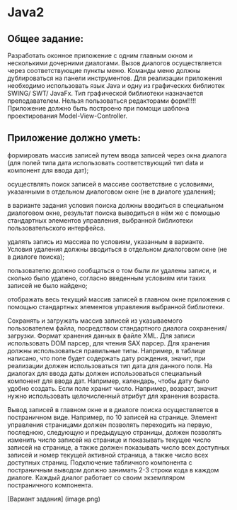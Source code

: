 # Java2

## Общее задание: 

Разработать оконное приложение с одним главным окном и несколькими дочерними диалогами. Вызов диалогов осуществляется через соответствующие пункты меню. Команды меню должны дублироваться на панели инструментов. 
Для реализации приложения необходимо использовать язык Java и одну из графических библиотек SWING/ SWT/ JavaFx. Тип графической библиотеки назначается преподавателем. Нельзя пользоваться редакторами форм!!!!!
Приложение должно быть построено при помощи шаблона проектирования Model-View-Controller.

## Приложение должно уметь:

формировать массив записей путем ввода записей через окна диалога (для полей типа дата использовать соответствующий тип data и компонент для ввода дат);

осуществлять поиск записей в массиве соответствие с условиями, указанными в отдельном диалоговом окне (не в диалоге удаления);

в варианте задания условия поиска должны вводиться в специальном диалоговом окне, результат поиска выводиться в нём же с помощью стандартных элементов управления, выбранной библиотеки пользовательского интерфейса.

удалять запись из массива по условиям, указанным в варианте. Условия удаления должны вводиться в отдельном диалоговом окне (не в диалоге поиска);

пользователю должно сообщаться о том были ли удалены записи, и сколько было удалено, согласно введенным условиям или таких записей не было найдено;

отображать весь текущий массив записей в главном окне приложения с помощью стандартных элементов управления выбранной библиотеки. 

Сохранять и загружать массив записей из указываемого пользователем файла, посредством стандартного диалога сохранения/загрузки. Формат хранения данных в файле XML. Для записи использовать DOM парсер, для чтения SAX парсер.
Для хранения должны использоваться правильные типы. Например, в таблице написано, что поле будет содержать дату рождения, значит, при реализации должен использоваться тип дата для данного поля. На диалогах для ввода даты должен использоваться специальный компонент для ввода дат. Например, календарь, чтобы дату было удобно создать. Если поле хранит число. Например, возраст, значит нужно использовать целочисленный атрибут для хранения возраста.

Вывод записей в главном окне и в диалоге поиска осуществляется в постраничном виде. Например, по 10 записей на странице. Элемент управления страницами должен позволять переходить на первую, последнюю, следующую и предыдущую страницы, должен позволять изменить число записей на странице и показывать текущее число записей на странице, а также должен показывать число всех доступных записей и номер текущей активной страница, а также число всех доступных страниц. Подключение табличного компонента с постраничным выводом должно занимать 2-3 строки кода в каждом диалоге. Каждый диалог работает со своим экземпляром постраничного компонента.

[Вариант задания] (image.png)
